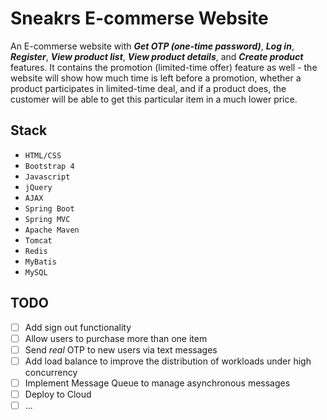 # Sneakrs E-commerse Website

An E-commerse website with ***Get OTP (one-time password)***, ***Log in***, ***Register***, ***View product list***, ***View product details***, and ***Create product*** features. It contains the promotion (limited-time offer) feature as well - the website will show how much time is left before a promotion, whether a product participates in limited-time deal, and if a product does, the customer will be able to get this particular item in a much lower price.

## Stack
- `HTML/CSS`
- `Bootstrap 4`
- `Javascript`
- `jQuery`
- `AJAX`
- `Spring Boot`
- `Spring MVC`
- `Apache Maven`
- `Tomcat`
- `Redis`
- `MyBatis`
- `MySQL`

## TODO
- [ ] Add sign out functionality
- [ ] Allow users to purchase more than one item
- [ ] Send *real* OTP to new users via text messages
- [ ] Add load balance to improve the distribution of workloads under high concurrency
- [ ] Implement Message Queue to manage asynchronous messages
- [ ] Deploy to Cloud
- [ ] ...
